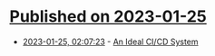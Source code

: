 # [Published on 2023-01-25](index.md)

* [2023-01-25, 02:07:23](https://lobste.rs/s/mm7fcy/ideal_ci_cd_system) - [An Ideal CI/CD System](https://matt-rickard.com/an-ideal-ci-cd-system)
